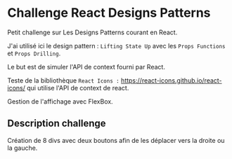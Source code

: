 # Challenge React Designs Patterns

Petit challenge sur Les Designs Patterns courant en React.

J'ai utilisé ici le design pattern : `Lifting State Up` avec les `Props Functions` et `Props Drilling`.

Le but est de simuler l'API de context fourni par React.

Teste de la bibliothèque `React Icons :`  <https://react-icons.github.io/react-icons/> qui utilise l'API de context de react.

Gestion de l'affichage avec FlexBox.

## Description challenge

Création de 8 divs avec deux boutons afin de les déplacer vers la droite ou la gauche.
